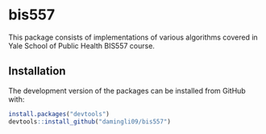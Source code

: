 
<!-- README.md is generated from README.Rmd. Please edit that file -->

# bis557

<!-- badges: start -->

<!-- badges: end -->

This package consists of implementations of various algorithms covered
in Yale School of Public Health BIS557 course.

## Installation

The development version of the packages can be installed from GitHub
with:

``` r
install.packages("devtools")
devtools::install_github("damingli09/bis557")
```
